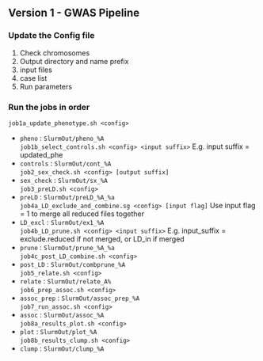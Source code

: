 ## Version 1 - GWAS Pipeline

### Update the Config file
1. Check chromosomes
2. Output directory and name prefix
3. input files
4. case list
5. Run parameters

### Run the jobs in order
`job1a_update_phenotype.sh <config>`  
* `pheno` : `SlurmOut/pheno_%A`   
`job1b_select_controls.sh <config> <input suffix>` E.g. input suffix = updated_phe
* `controls` : `SlurmOut/cont_%A`  
`job2_sex_check.sh <config> [output suffix]`
* `sex_check` : `SlurmOut/sx_%A`   
`job3_preLD.sh <config>`
* `preLD` : `SlurmOut/preLD_%A_%a`  
`job4a_LD_exclude_and_combine.sg <config> [input flag]` Use input flag = 1 to merge 
all reduced files together
* `LD_excl` : `SlurmOut/ex1_%A`  
`job4b_LD_prune.sh <config> <input suffix>` E.g. input_suffix = exclude.reduced if 
not merged, or LD_in if merged
* `prune` : `SlurmOut/prune_%A_%a`  
`job4c_post_LD_combine.sh <config>`  
* `post_LD` : `SlurmOut/combprune_%A`  
`job5_relate.sh <config>`
* `relate` : `SlurmOut/relate_A%`  
`job6_prep_assoc.sh <config>`  
* `assoc_prep` : `SlurmOut/assoc_prep_%A`  
`job7_run_assoc.sh <config>`
* `assoc` : `SlurmOut/assoc_%A`  
`job8a_results_plot.sh <config>`
* `plot` : `SlurmOut/plot_%A`  
`job8b_results_clump.sh <config>`
* `clump` : `SlurmOut/clump_%A`  

